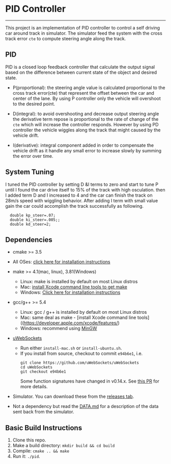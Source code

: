 
# PID Controller
---
This project is an implementation of PID controller to control a self driving car around track in simulator. The simulator feed the system with the cross track error `cte` to compute steering angle along the track.

## PID 
PID is a closed loop feedback controller that calculate the output signal based on the difference between current state of the object and desired state.


* P(proportional): the steering angle value is calculated proportional to the cross track error(cte) that represent the offset between the car and center of the lane. By using P controller only the vehicle will overshoot to the desired point.
* D(integral): to avoid overshooting and decrease output steering angle the derivative term repose is proportional to the rate of change of the `cte` which will increase the controller responds. However by using PD controller the vehicle wiggles along the track that might caused by the vehicle drift.

* I(derivative): integral component added in order to compensate the vehicle drift as it handle any small error to increase slowly by summing the error over time.

## System Tuning
I tuned the PID controller by setting D &I terms to zero and start to tune P until I found the car drive itself to 15% of the track with high osculation. then I added term D and I increased to 4 and the car can finish the track on 28m/s speed with wiggling behavior. After adding I term with small value gain the car could accomplish the track successfully as following.
```
  double kp_steer=.07;
  double ki_steer=.005;;
  double kd_steer=2;
```

## Dependencies

* cmake >= 3.5
 * All OSes: [click here for installation instructions](https://cmake.org/install/)
* make >= 4.1(mac, linux), 3.81(Windows)
  * Linux: make is installed by default on most Linux distros
  * Mac: [install Xcode command line tools to get make](https://developer.apple.com/xcode/features/)
  * Windows: [Click here for installation instructions](http://gnuwin32.sourceforge.net/packages/make.htm)
* gcc/g++ >= 5.4
  * Linux: gcc / g++ is installed by default on most Linux distros
  * Mac: same deal as make - [install Xcode command line tools]((https://developer.apple.com/xcode/features/)
  * Windows: recommend using [MinGW](http://www.mingw.org/)
* [uWebSockets](https://github.com/uWebSockets/uWebSockets)
  * Run either `install-mac.sh` or `install-ubuntu.sh`.
  * If you install from source, checkout to commit `e94b6e1`, i.e.
    ```
    git clone https://github.com/uWebSockets/uWebSockets
    cd uWebSockets
    git checkout e94b6e1
    ```
    Some function signatures have changed in v0.14.x. See [this PR](https://github.com/udacity/CarND-MPC-Project/pull/3) for more details.

* Simulator. You can download these from the [releases tab](https://github.com/udacity/self-driving-car-sim/releases).
* Not a dependency but read the [DATA.md](./DATA.md) for a description of the data sent back from the simulator.


## Basic Build Instructions

1. Clone this repo.
2. Make a build directory: `mkdir build && cd build`
3. Compile: `cmake .. && make`
4. Run it: `./pid`.




 
    


